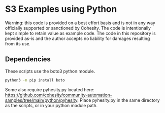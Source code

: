 # S3 Examples using Python

Warning: this code is provided on a best effort basis and is not in any way officially supported or sanctioned by Cohesity. The code is intentionally kept simple to retain value as example code. The code in this repository is provided as-is and the author accepts no liability for damages resulting from its use.

## Dependencies

These scripts use the boto3 python module. 

```bash
python3 -m pip install boto
```

Some also require pyhesity.py located here: <https://github.com/cohesity/community-automation-samples/tree/main/python/pyhesity>. Place pyhesity.py in the same directory as the scripts, or in your python module path.
